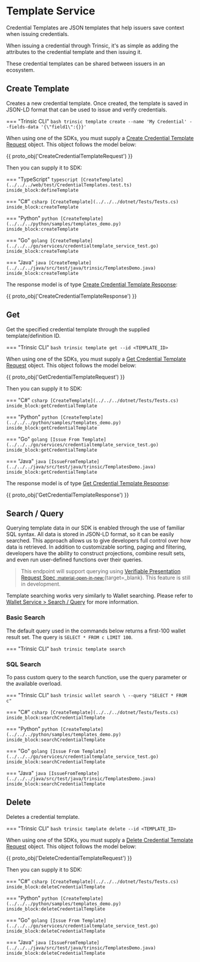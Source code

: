 
# Template Service

Credential Templates are JSON templates that help issuers save context when issuing credentials. 

When issuing a credential through Trinsic, it's as simple as adding the attributes to the credential template and then issuing it. 

These credential templates can be shared between issuers in an ecosystem. 

## Create Template

Creates a new credential template. Once created, the template is saved in JSON-LD format that can be used to issue and verify credentials.

=== "Trinsic CLI"
    ```bash
    trinsic template create --name 'My Credential' --fields-data '{\"field1\":{}}'
    ```

When using one of the SDKs, you must supply a [Create Credential Template Request](../proto/index.md#createcredentialtemplaterequest) object. This object follows the model below:

{{ proto_obj('CreateCredentialTemplateRequest') }}

Then you can supply it to SDK:

=== "TypeScript"
    <!--codeinclude-->
    ```typescript
    [CreateTemplate](../../../web/test/CredentialTemplates.test.ts) inside_block:defineTemplate
    ```
    <!--/codeinclude-->

=== "C#"
    <!--codeinclude-->
    ```csharp
    [CreateTemplate](../../../dotnet/Tests/Tests.cs) inside_block:createTemplate
    ```
    <!--/codeinclude-->

=== "Python"
    <!--codeinclude-->
    ```python
    [CreateTemplate](../../../python/samples/templates_demo.py) inside_block:createTemplate
    ```
    <!--/codeinclude-->

=== "Go"
    <!--codeinclude-->
    ```golang
    [CreateTemplate](../../../go/services/credentialtemplate_service_test.go) inside_block:createTemplate
    ```
    <!--/codeinclude-->

=== "Java"
    <!--codeinclude-->
    ```java
    [CreateTemplate](../../../java/src/test/java/trinsic/TemplatesDemo.java) inside_block:createTemplate
    ```
    <!--/codeinclude-->

The response model is of type [Create Credential Template Response](../proto/index.md#createcredentialtemplateresponse):

{{ proto_obj('CreateCredentialTemplateResponse') }} 

## Get

Get the specified credential template through the supplied template/definition ID.

=== "Trinsic CLI"
    ```bash
    trinsic template get --id <TEMPLATE_ID>
    ```

When using one of the SDKs, you must supply a [Get Credential Template Request](../proto/index.md#getcredentialtemplaterequest) object. This object follows the model below:

{{ proto_obj('GetCredentialTemplateRequest') }}

Then you can supply it to SDK:

=== "C#"
    <!--codeinclude-->
    ```csharp
    [CreateTemplate](../../../dotnet/Tests/Tests.cs) inside_block:getCredentialTemplate
    ```
    <!--/codeinclude-->

=== "Python"
    <!--codeinclude-->
    ```python
    [CreateTemplate](../../../python/samples/templates_demo.py) inside_block:getCredentialTemplate
    ```
    <!--/codeinclude-->

=== "Go"
    <!--codeinclude-->
    ```golang
    [Issue From Template](../../../go/services/credentialtemplate_service_test.go) inside_block:getCredentialTemplate
    ```
    <!--/codeinclude-->

=== "Java"
    <!--codeinclude-->
    ```java
    [IssueFromTemplate](../../../java/src/test/java/trinsic/TemplatesDemo.java) inside_block:getCredentialTemplate
    ```
    <!--/codeinclude-->

The response model is of type [Get Credential Template Response](../proto/index.md#getcredentialtemplateresponse):

{{ proto_obj('GetCredentialTemplateResponse') }}

## Search / Query

Querying template data in our SDK is enabled through the use of familiar SQL syntax. All data is stored in JSON-LD format, so it can be easily searched.
This approach allows us to give developers full control over how data is retrieved. In addition to customizable sorting, paging and filtering, developers have the ability to construct projections, combine result sets, and even run user-defined functions over their queries.

> This endpoint will support querying using [Verifiable Presentation Request Spec <small>:material-open-in-new:</small>](https://w3c-ccg.github.io/vp-request-spec/){target=_blank}. This feature is still in development.

Template searching works very similarly to Wallet searching. Please refer to [Wallet Service > Search / Query](./wallet-service.md#search--query) for more information.

### Basic Search

The default query used in the commands below returns a first-100 wallet result set. The query is `SELECT * FROM c LIMIT 100`.

=== "Trinsic CLI"
    ```bash
    trinsic template search
    ```

### SQL Search

To pass custom query to the search function, use the query parameter or the available overload.

=== "Trinsic CLI"
    ```bash
    trinsic wallet search \
        --query "SELECT * FROM c"
    ```

=== "C#"
    <!--codeinclude-->
    ```csharp
    [CreateTemplate](../../../dotnet/Tests/Tests.cs) inside_block:searchCredentialTemplate
    ```
    <!--/codeinclude-->

=== "Python"
    <!--codeinclude-->
    ```python
    [CreateTemplate](../../../python/samples/templates_demo.py) inside_block:searchCredentialTemplate
    ```
    <!--/codeinclude-->

=== "Go"
    <!--codeinclude-->
    ```golang
    [Issue From Template](../../../go/services/credentialtemplate_service_test.go) inside_block:searchCredentialTemplate
    ```
    <!--/codeinclude-->

=== "Java"
    <!--codeinclude-->
    ```java
    [IssueFromTemplate](../../../java/src/test/java/trinsic/TemplatesDemo.java) inside_block:searchCredentialTemplate
    ```
    <!--/codeinclude-->

## Delete

Deletes a credential template.

=== "Trinsic CLI"
    ```bash
    trinsic tamplate delete --id <TEMPLATE_ID>
    ```

When using one of the SDKs, you must supply a [Delete Credential Template Request](../proto/index.md#deletecredentialtemplaterequest) object. This object follows the model below:

{{ proto_obj('DeleteCredentialTemplateRequest') }}

Then you can supply it to SDK:

=== "C#"
    <!--codeinclude-->
    ```csharp
    [CreateTemplate](../../../dotnet/Tests/Tests.cs) inside_block:deleteCredentialTemplate
    ```
    <!--/codeinclude-->

=== "Python"
    <!--codeinclude-->
    ```python
    [CreateTemplate](../../../python/samples/templates_demo.py) inside_block:deleteCredentialTemplate
    ```
    <!--/codeinclude-->

=== "Go"
    <!--codeinclude-->
    ```golang
    [Issue From Template](../../../go/services/credentialtemplate_service_test.go) inside_block:deleteCredentialTemplate
    ```
    <!--/codeinclude-->

=== "Java"
    <!--codeinclude-->
    ```java
    [IssueFromTemplate](../../../java/src/test/java/trinsic/TemplatesDemo.java) inside_block:deleteCredentialTemplate
    ```
    <!--/codeinclude-->